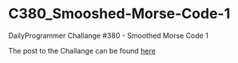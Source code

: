 # C380_Smooshed-Morse-Code-1
DailyProgrammer Challange #380 - Smoothed Morse Code 1

The post to the Challange can be found [here](https://www.reddit.com/r/dailyprogrammer/comments/cmd1hb/20190805_challenge_380_easy_smooshed_morse_code_1/)
